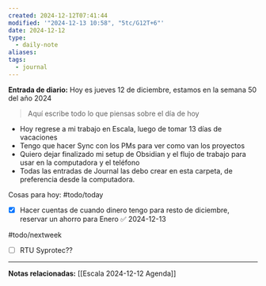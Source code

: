 ```yaml
---
created: 2024-12-12T07:41:44
modified: '"2024-12-13 10:58", "5tc/G12T+6"'
date: 2024-12-12
type:
  - daily-note
aliases: 
tags:
  - journal
---
```

**Entrada de diario:** 
Hoy es jueves 12 de diciembre, estamos en la semana 50 del año 2024

> Aquí escribe todo lo que piensas sobre el día de hoy

- Hoy regrese a mi trabajo en Escala, luego de tomar 13 días de vacaciones
- Tengo que hacer Sync con los PMs para ver como van los proyectos
- Quiero dejar finalizado mi setup de Obsidian y el flujo de trabajo para usar en la computadora y el teléfono
- Todas las entradas de Journal las debo crear en esta carpeta, de preferencia desde la computadora.

Cosas para hoy:
#todo/today
- [x] Hacer cuentas de cuando dinero tengo para resto de diciembre, reservar un ahorro para Enero ✅ 2024-12-13

#todo/nextweek
- [ ] RTU Syprotec??

----
**Notas relacionadas:**
[[Escala 2024-12-12 Agenda]]
